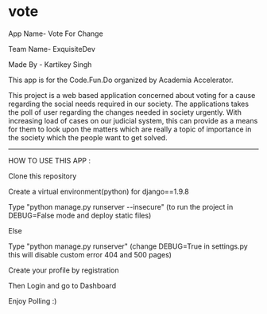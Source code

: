 # vote
App Name- Vote For Change

Team Name- ExquisiteDev

Made By -
              Kartikey Singh

This app is for the Code.Fun.Do organized by Academia Accelerator.

This project is a web based application concerned about voting for a cause regarding the social needs required in our society. The applications takes the poll of user regarding the changes needed in society urgently. With increasing load of cases on our judicial system, this can provide as a means for them to look upon the matters which are really a topic of importance in the society which the people want to get solved.

---------------------------------------------------------------------------------------------------------------------------------------------

HOW TO USE THIS APP :

Clone this repository

Create a virtual environment(python) for django==1.9.8

Type "python manage.py runserver --insecure"  (to run the project in DEBUG=False mode and deploy static files)

Else

Type "python manage.py runserver" (change DEBUG=True in settings.py this will disable custom error 404 and 500 pages)

Create your profile by registration

Then Login and go to Dashboard

Enjoy Polling :)

